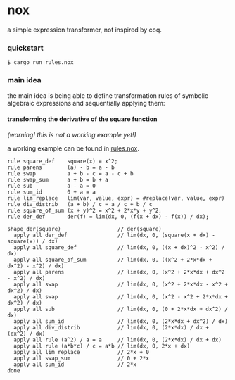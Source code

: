 # nox

a simple expression transformer, not inspired by coq.

### quickstart

```console
$ cargo run rules.nox
```

### main idea

the main idea is being able to define transformation rules of symbolic algebraic expressions and sequentially applying them:

#### transforming the derivative of the square function

*(warning! this is not a working example yet!)*

a working example can be found in [rules.nox](./rules.nox).

```
rule square_def    square(x) = x^2;
rule parens        (a) - b = a - b
rule swap          a + b - c = a - c + b
rule swap_sum      a + b = b + a
rule sub           a - a = 0
rule sum_id        0 + a = a
rule lim_replace   lim(var, value, expr) = #replace(var, value, expr)
rule div_distrib   (a + b) / c = a / c + b / c
rule square_of_sum (x + y)^2 = x^2 + 2*x*y + y^2;
rule der_def       der(f) = lim(dx, 0, (f(x + dx) - f(x)) / dx);

shape der(square)                  // der(square)
  apply all der_def                // lim(dx, 0, (square(x + dx) - square(x)) / dx)
  apply all square_def             // lim(dx, 0, ((x + dx)^2 - x^2) / dx)
  apply all square_of_sum          // lim(dx, 0, ((x^2 + 2*x*dx + dx^2) - x^2) / dx)
  apply all parens                 // lim(dx, 0, (x^2 + 2*x*dx + dx^2 - x^2) / dx)
  apply all swap                   // lim(dx, 0, (x^2 + 2*x*dx - x^2 + dx^2) / dx)
  apply all swap                   // lim(dx, 0, (x^2 - x^2 + 2*x*dx + dx^2) / dx)
  apply all sub                    // lim(dx, 0, (0 + 2*x*dx + dx^2) / dx)
  apply all sum_id                 // lim(dx, 0, (2*x*dx + dx^2) / dx)
  apply all div_distrib            // lim(dx, 0, (2*x*dx) / dx + (dx^2) / dx)
  apply all rule (a^2) / a = a     // lim(dx, 0, (2*x*dx) / dx + dx)
  apply all rule (a*b*c) / c = a*b // lim(dx, 0, 2*x + dx)
  apply all lim_replace            // 2*x + 0
  apply all swap_sum               // 0 + 2*x
  apply all sum_id                 // 2*x
done
```
